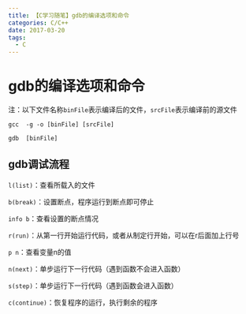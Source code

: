 ```yaml
---
title: 【C学习随笔】gdb的编译选项和命令
categories: C/C++
date: 2017-03-20
tags:
  - C
---
```

# gdb的编译选项和命令
注：以下文件名称`binFile`表示编译后的文件，`srcFile`表示编译前的源文件

`gcc  -g -o [binFile] [srcFile]`

`gdb  [binFile]`

## gdb调试流程

`l(list)`：查看所载入的文件

`b(break)`：设置断点，程序运行到断点即可停止

`info b`：查看设置的断点情况

`r(run)`：从第一行开始运行代码，或者从制定行开始，可以在r后面加上行号

`p n`：查看变量n的值

`n(next)`：单步运行下一行代码（遇到函数不会进入函数）

`s(step)`：单步运行下一行代码（遇到函数会进入函数）

`c(continue)`：恢复程序的运行，执行剩余的程序